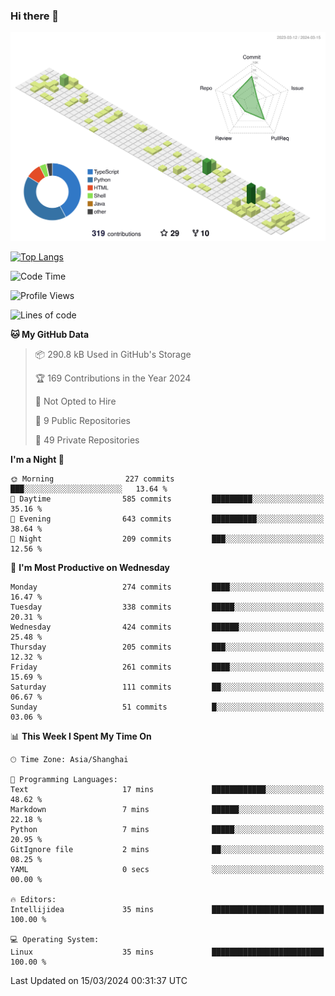 ### Hi there 👋

![](./profile-3d-contrib/profile-green-animate.svg)

 

[![Top Langs](https://github-readme-stats.vercel.app/api/top-langs/?username=fly2tomato)](https://github.com/anuraghazra/github-readme-stats)


 

<!--START_SECTION:waka-->
![Code Time](http://img.shields.io/badge/Code%20Time-2%20hrs%2044%20mins-blue)

![Profile Views](http://img.shields.io/badge/Profile%20Views-0-blue)

![Lines of code](https://img.shields.io/badge/From%20Hello%20World%20I%27ve%20Written-507.8%20thousand%20lines%20of%20code-blue)

**🐱 My GitHub Data** 

> 📦 290.8 kB Used in GitHub's Storage 
 > 
> 🏆 169 Contributions in the Year 2024
 > 
> 🚫 Not Opted to Hire
 > 
> 📜 9 Public Repositories 
 > 
> 🔑 49 Private Repositories 
 > 
**I'm a Night 🦉** 

```text
🌞 Morning                227 commits         ███░░░░░░░░░░░░░░░░░░░░░░   13.64 % 
🌆 Daytime                585 commits         █████████░░░░░░░░░░░░░░░░   35.16 % 
🌃 Evening                643 commits         ██████████░░░░░░░░░░░░░░░   38.64 % 
🌙 Night                  209 commits         ███░░░░░░░░░░░░░░░░░░░░░░   12.56 % 
```
📅 **I'm Most Productive on Wednesday** 

```text
Monday                   274 commits         ████░░░░░░░░░░░░░░░░░░░░░   16.47 % 
Tuesday                  338 commits         █████░░░░░░░░░░░░░░░░░░░░   20.31 % 
Wednesday                424 commits         ██████░░░░░░░░░░░░░░░░░░░   25.48 % 
Thursday                 205 commits         ███░░░░░░░░░░░░░░░░░░░░░░   12.32 % 
Friday                   261 commits         ████░░░░░░░░░░░░░░░░░░░░░   15.69 % 
Saturday                 111 commits         ██░░░░░░░░░░░░░░░░░░░░░░░   06.67 % 
Sunday                   51 commits          █░░░░░░░░░░░░░░░░░░░░░░░░   03.06 % 
```


📊 **This Week I Spent My Time On** 

```text
🕑︎ Time Zone: Asia/Shanghai

💬 Programming Languages: 
Text                     17 mins             ████████████░░░░░░░░░░░░░   48.62 % 
Markdown                 7 mins              ██████░░░░░░░░░░░░░░░░░░░   22.18 % 
Python                   7 mins              █████░░░░░░░░░░░░░░░░░░░░   20.95 % 
GitIgnore file           2 mins              ██░░░░░░░░░░░░░░░░░░░░░░░   08.25 % 
YAML                     0 secs              ░░░░░░░░░░░░░░░░░░░░░░░░░   00.00 % 

🔥 Editors: 
Intellijidea             35 mins             █████████████████████████   100.00 % 

💻 Operating System: 
Linux                    35 mins             █████████████████████████   100.00 % 
```


 Last Updated on 15/03/2024 00:31:37 UTC
<!--END_SECTION:waka-->
